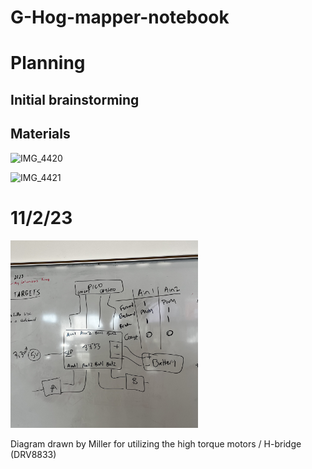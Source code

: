 # G-Hog-mapper-notebook



# Planning


## Initial brainstorming


## Materials
![IMG_4420](https://github.com/Graham913/G-Hog-mapper-notebook/assets/71406930/da64d690-ca3c-4c01-abbb-7f6f10f99153)


![IMG_4421](https://github.com/Graham913/G-Hog-mapper-notebook/assets/71406930/1ecdfc7e-72aa-48b7-b86c-3e845079036e)



# 11/2/23

<img src="images/IMG_4552.jpg" width="300">

Diagram drawn by Miller for utilizing the high torque motors / H-bridge (DRV8833)






























































































































